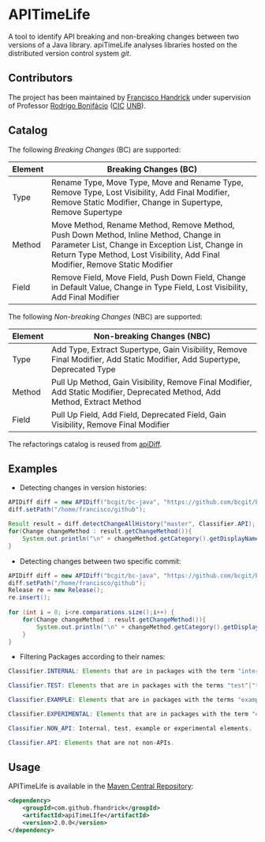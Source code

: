 # APITimeLife

A tool to identify API breaking and non-breaking changes between two versions of a Java library. apiTimeLife analyses libraries hosted on the distributed version control system _git_.

## Contributors
The project has been maintained by [Francisco Handrick](https://github.com/FHandrick) under supervision of Professor [Rodrigo Bonifácio](https://github.com/rbonifacio) ([CIC](https://cic.unb.br/) [UNB](https://www.unb.br/)).


## Catalog

The following _Breaking Changes_ (BC) are supported: 

| Element  | Breaking Changes (BC) |
| ------------- | ------------- |
| Type  | Rename Type, Move Type, Move and Rename Type, Remove Type, Lost Visibility, Add Final Modifier,  Remove Static Modifier, Change in Supertype, Remove Supertype |
| Method  | Move Method, Rename Method, Remove Method, Push Down Method, Inline Method, Change in Parameter List, Change in Exception List, Change in Return Type Method, Lost Visibility, Add Final Modifier, Remove Static Modifier  | 
| Field  |  Remove Field, Move Field, Push Down Field, Change in Default Value, Change in Type Field,  Lost Visibility, Add Final Modifier | 

The following _Non-breaking Changes_ (NBC) are supported: 

| Element  | Non-breaking Changes (NBC) |
| ------------- | ------------- |
| Type  | Add Type, Extract Supertype, Gain Visibility, Remove Final Modifier, Add Static Modifier, Add Supertype, Deprecated Type |
| Method  | Pull Up Method, Gain Visibility, Remove Final Modifier, Add Static Modifier, Deprecated Method, Add Method, Extract Method| 
| Field  | Pull Up Field, Add Field, Deprecated Field, Gain Visibility, Remove Final Modifier|


The refactorings catalog is reused from [apiDiff](https://github.com/aserg-ufmg/apidiff).

## Examples

* Detecting changes in version histories:

```java
APIDiff diff = new APIDiff("bcgit/bc-java", "https://github.com/bcgit/bc-java.git");
diff.setPath("/home/francisco/github");

Result result = diff.detectChangeAllHistory("master", Classifier.API);
for(Change changeMethod : result.getChangeMethod()){
    System.out.println("\n" + changeMethod.getCategory().getDisplayName() + " - " + changeMethod.getDescription());
}
```
* Detecting changes between two specific commit:

```java
APIDiff diff = new APIDiff("bcgit/bc-java", "https://github.com/bcgit/bc-java.git");
diff.setPath("/home/francisco/github");
Release re = new Release();
re.insert();
    	
for (int i = 0; i<re.comparations.size();i++) {	
	for(Change changeMethod : result.getChangeMethod()){
		System.out.println("\n" + changeMethod.getCategory().getDisplayName() + " - " + changeMethod.getDescription());
	}
}
```
* Filtering Packages according to their names:

```java 
Classifier.INTERNAL: Elements that are in packages with the term "internal".

Classifier.TEST: Elements that are in packages with the terms "test"|"tests", or is in source file "src/test", or ends with "test.java"|"tests.java".

Classifier.EXAMPLE: Elements that are in packages with the terms "example"|"examples"|"sample"|"samples"|"demo"|"demos"

Classifier.EXPERIMENTAL: Elements that are in packages with the term "experimental".

Classifier.NON_API: Internal, test, example or experimental elements.

Classifier.API: Elements that are not non-APIs.
``` 

## Usage

APITimeLife is available in the [Maven Central Repository](https://mvnrepository.com/artifact/com.github.aserg-ufmg/apiTimeLIfe/2.0.0):

```xml
<dependency>
    <groupId>com.github.fhandrick</groupId>
    <artifactId>apiTimeLIfe</artifactId>
    <version>2.0.0</version>
</dependency>
```
